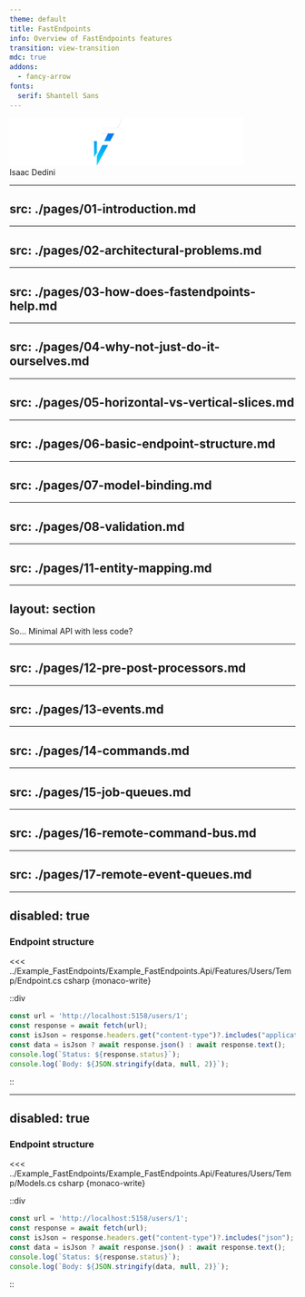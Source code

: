 ```yaml
---
theme: default
title: FastEndpoints
info: Overview of FastEndpoints features
transition: view-transition
mdc: true
addons:
  - fancy-arrow
fonts:
  serif: Shantell Sans
---
```


<img src="./images/FE-logo.svg" class="mr-80">
<div class="absolute left-3.5rem bottom-2.5rem">
  Isaac&nbsp;Dedini
</div>

<!--
Hi. I'm Isaac.

And, I happen to be a software developer!

No, I started working here actually, with Telstra Purple a little over five years ago, which is about the extent of my career.

In that time, I've been incredibly fortunate enough to have worked on quite a few projects now, across many different domains, and with more than a just a small handful of different technologies.

I've also had a really fantastic support structure around me, and it's allowed me the freedom to really explore different ways of doing things.

That freedom has led to me constantly being on the lookout for new ways of doing things, _especially_ when it comes to making the development experience better.

After all, I set my sights on a career in software development after falling in love with writing code, and honestly I'm probably _still_ in a bit of a honeymoon phase with it, but one thing I'm really focused on is trying to preserve that feeling for as long as possible.

FastEndpoints happens to be one of the things that I stumbled across in recent times, and I wanted to share a bit of an overview of it, and also why I think it's worth actually using.
-->

---
src: ./pages/01-introduction.md
---

---
src: ./pages/02-architectural-problems.md
---

---
src: ./pages/03-how-does-fastendpoints-help.md
---

---
src: ./pages/04-why-not-just-do-it-ourselves.md
---

---
src: ./pages/05-horizontal-vs-vertical-slices.md
---

---
src: ./pages/06-basic-endpoint-structure.md
---

---
src: ./pages/07-model-binding.md
---

---
src: ./pages/08-validation.md
---

---
src: ./pages/11-entity-mapping.md
---

---
layout: section
---

<div class="text-size-4xl mx-30">
  So... Minimal API with less code?
</div>

<!--
So, we've got a nice, _expressive_ way to write our endpoints, and it cuts down on a fair bit of boilerplate.

By keeping all of our code closely linked together, it allows us to start simple, declaring a single endpoint and easily extending functionality to those supporting classes as required.

That said, so far all we've really done so far is wrap a few helper methods around Minimal API and moved our application layer into the presentation layer.

Honestly if it stopped here I'd probably consider it not worth the risk of leaning so heavily on yet another library.

There's a few tricks left up FastEndpoints' sleeve that really make it an interesting choice though.
-->

---
src: ./pages/12-pre-post-processors.md
---

---
src: ./pages/13-events.md
---

---
src: ./pages/14-commands.md
---

---
src: ./pages/15-job-queues.md
---

---
src: ./pages/16-remote-command-bus.md
---

---
src: ./pages/17-remote-event-queues.md
---

---
disabled: true
---

<h3>Endpoint structure</h3>

<span class="slide-reload-marker" style="display:none">reload-1751934151449</span>
<ReloadCodeButton />

<div class="editor-runner">

<<< ../Example_FastEndpoints/Example_FastEndpoints.Api/Features/Users/Temp/Endpoint.cs csharp {monaco-write}

::div
```js {monaco-run} {autorun:false}
const url = 'http://localhost:5158/users/1';
const response = await fetch(url);
const isJson = response.headers.get("content-type")?.includes("application/json");
const data = isJson ? await response.json() : await response.text();
console.log(`Status: ${response.status}`);
console.log(`Body: ${JSON.stringify(data, null, 2)}`);
```
::
</div>


---
disabled: true
---

<h3>Endpoint structure</h3>

<span class="slide-reload-marker" style="display:none">reload-1751934151449</span>
<ReloadCodeButton />

<div class="editor-runner">

<<< ../Example_FastEndpoints/Example_FastEndpoints.Api/Features/Users/Temp/Models.cs csharp {monaco-write}

::div
```js {monaco-run} {autorun:false}
const url = 'http://localhost:5158/users/1';
const response = await fetch(url);
const isJson = response.headers.get("content-type")?.includes("json");
const data = isJson ? await response.json() : await response.text();
console.log(`Status: ${response.status}`);
console.log(`Body: ${JSON.stringify(data, null, 2)}`);
```
::
</div>
